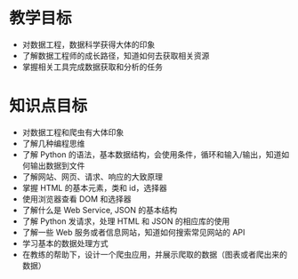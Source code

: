 # 教学目标

- 对数据工程，数据科学获得大体的印象
- 了解数据工程师的成长路径，知道如何去获取相关资源
- 掌握相关工具完成数据获取和分析的任务

# 知识点目标

- 对数据工程和爬虫有大体印象
- 了解几种编程思维
- 了解 Python 的语法，基本数据结构，会使用条件，循环和输入/输出，知道如何输出数据到文件
- 了解网站、网页、请求、响应的大致原理
- 掌握 HTML 的基本元素，类和 id，选择器
- 使用浏览器查看 DOM 和选择器
- 了解什么是 Web Service, JSON 的基本结构
- 了解 Python 发请求，处理 HTML 和 JSON 的相应库的使用
- 了解一些 Web 服务或者信息网站，知道如何搜索常见网站的 API
- 学习基本的数据处理方式
- 在教练的帮助下，设计一个爬虫应用，并展示爬取的数据（图表或者爬出来的数据）
